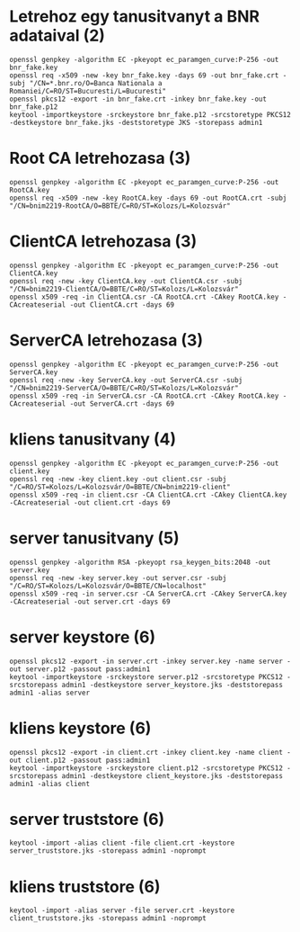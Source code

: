 # Letrehoz egy tanusitvanyt a BNR adataival (2)
`openssl genpkey -algorithm EC -pkeyopt ec_paramgen_curve:P-256 -out bnr_fake.key`  
`openssl req -x509 -new -key bnr_fake.key -days 69 -out bnr_fake.crt -subj "/CN=*.bnr.ro/O=Banca Nationala a Romaniei/C=RO/ST=Bucuresti/L=Bucuresti"`  
`openssl pkcs12 -export -in bnr_fake.crt -inkey bnr_fake.key -out bnr_fake.p12`  
`keytool -importkeystore -srckeystore bnr_fake.p12 -srcstoretype PKCS12 -destkeystore bnr_fake.jks -deststoretype JKS -storepass admin1`  

# Root CA letrehozasa (3)
`openssl genpkey -algorithm EC -pkeyopt ec_paramgen_curve:P-256 -out RootCA.key`  
`openssl req -x509 -new -key RootCA.key -days 69 -out RootCA.crt -subj "/CN=bnim2219-RootCA/O=BBTE/C=RO/ST=Kolozs/L=Kolozsvár"`  

# ClientCA letrehozasa (3)
`openssl genpkey -algorithm EC -pkeyopt ec_paramgen_curve:P-256 -out ClientCA.key`  
`openssl req -new -key ClientCA.key -out ClientCA.csr -subj "/CN=bnim2219-ClientCA/O=BBTE/C=RO/ST=Kolozs/L=Kolozsvár"`  
`openssl x509 -req -in ClientCA.csr -CA RootCA.crt -CAkey RootCA.key -CAcreateserial -out ClientCA.crt -days 69`  

# ServerCA letrehozasa (3)
`openssl genpkey -algorithm EC -pkeyopt ec_paramgen_curve:P-256 -out ServerCA.key`   
`openssl req -new -key ServerCA.key -out ServerCA.csr -subj "/CN=bnim2219-ServerCA/O=BBTE/C=RO/ST=Kolozs/L=Kolozsvár"`  
`openssl x509 -req -in ServerCA.csr -CA RootCA.crt -CAkey RootCA.key -CAcreateserial -out ServerCA.crt -days 69`  

# kliens tanusitvany (4)
`openssl genpkey -algorithm EC -pkeyopt ec_paramgen_curve:P-256 -out client.key`  
`openssl req -new -key client.key -out client.csr -subj "/C=RO/ST=Kolozs/L=Kolozsvár/O=BBTE/CN=bnim2219-client"`  
`openssl x509 -req -in client.csr -CA ClientCA.crt -CAkey ClientCA.key -CAcreateserial -out client.crt -days 69`  

# server tanusitvany (5)
`openssl genpkey -algorithm RSA -pkeyopt rsa_keygen_bits:2048 -out server.key`  
`openssl req -new -key server.key -out server.csr -subj "/C=RO/ST=Kolozs/L=Kolozsvár/O=BBTE/CN=localhost"`  
`openssl x509 -req -in server.csr -CA ServerCA.crt -CAkey ServerCA.key -CAcreateserial -out server.crt -days 69`  

# server keystore (6)
`openssl pkcs12 -export -in server.crt -inkey server.key -name server -out server.p12 -passout pass:admin1`  
`keytool -importkeystore -srckeystore server.p12 -srcstoretype PKCS12 -srcstorepass admin1 -destkeystore server_keystore.jks -deststorepass admin1 -alias server`  

# kliens keystore (6)
`openssl pkcs12 -export -in client.crt -inkey client.key -name client -out client.p12 -passout pass:admin1`  
`keytool -importkeystore -srckeystore client.p12 -srcstoretype PKCS12 -srcstorepass admin1 -destkeystore client_keystore.jks -deststorepass admin1 -alias client`  


# server truststore (6)
`keytool -import -alias client -file client.crt -keystore server_truststore.jks -storepass admin1 -noprompt`  

# kliens truststore (6)
`keytool -import -alias server -file server.crt -keystore client_truststore.jks -storepass admin1 -noprompt`  
